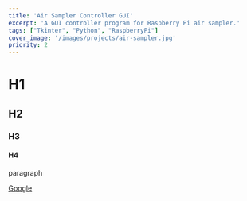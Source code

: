 ```yaml
---
title: 'Air Sampler Controller GUI'
excerpt: 'A GUI controller program for Raspberry Pi air sampler.'
tags: ["Tkinter", "Python", "RaspberryPi"]
cover_image: '/images/projects/air-sampler.jpg'
priority: 2
---
```


# H1
## H2
### H3
#### H4

paragraph

[Google](https://www.google.com)